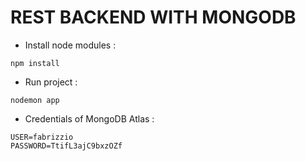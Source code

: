 # REST BACKEND WITH MONGODB

* Install node modules : 
```
npm install
```

* Run project : 
```
nodemon app
```

* Credentials of MongoDB Atlas : 
```
USER=fabrizzio
PASSWORD=TtifL3ajC9bxzOZf
```